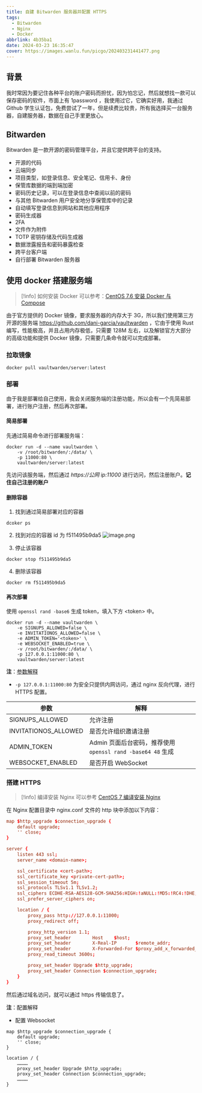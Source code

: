 ```yaml
---
title: 自建 Bitwarden 服务器并配置 HTTPS
tags:
  - Bitwarden
  - Nginx
  - Docker
abbrlink: 4b35ba1
date: 2024-03-23 16:35:47
cover: https://images.wanlu.fun/picgo/202403231441477.png
---
```


## 背景

我时常因为要记住各种平台的账户密码而担忧，因为怕忘记，然后就想找一款可以保存密码的软件，市面上有 1password ，我使用过它，它确实好用，我通过 Github 学生认证包，免费尝试了一年，但是续费比较贵，所有我选择买一台服务器，自建服务器，数据在自己手里更放心。

## Bitwarden

Bitwarden 是一款开源的密码管理平台，并且它提供跨平台的支持。

- 开源的代码
- 云端同步
- 项目类型，如登录信息、安全笔记、信用卡、身份
- 保管库数据的端到端加密
- 密码历史记录，可以在登录信息中查阅以前的密码
- 与其他 Bitwarden 用户安全地分享保管库中的记录
- 自动填写登录信息到网站和其他应用程序
- 密码生成器
- 2FA
- 文件作为附件
- TOTP 密钥存储及代码生成器
- 数据泄露报告和密码暴露检查
- 跨平台客户端
- 自行部署 Bitwarden 服务器

## 使用 docker 搭建服务端

> [!info]
> 如何安装 Docker 可以参考：[CentOS 7.6 安装 Docker 与 Compose](https://www.wanlu.fun/65063c20.html)

由于官方提供的 Docker 镜像，要求服务器的内存大于 3G，所以我们使用第三方开源的服务端 https://github.com/dani-garcia/vaultwarden ，它由于使用 Rust 编写，性能极高，并且占用内存极低，只需要 128M 左右，以及解锁官方大部分的高级功能和提供 Docker 镜像，只需要几条命令就可以完成部署。

### 拉取镜像

```shell
docker pull vaultwarden/server:latest
```

### 部署

由于我是部署给自己使用，我会关闭服务端的注册功能，所以会有一个先简易部署，进行账户注册，然后再次部署。

#### 简易部署

先通过简易命令进行部署服务端：

```shell
docker run -d --name vaultwarden \
	-v /root/bitwarden/:/data/ \
	-p 11000:80 \
	vaultwarden/server:latest
```

先访问该服务端，然后通过 _https://公网 ip:11000_ 进行访问，然后注册账户。**记住自己注册的账户**

#### 删除容器

1. 找到通过简易部署对应的容器

```shell
dcoker ps
```

2. 找到对应的容器 id 为 f511495b9da5
   ![image.png](https://images.wanlu.fun/picgo/202403231441477.png)

3. 停止该容器

```shell
docker stop f511495b9da5
```

4. 删除该容器

```shell
docker rm f511495b9da5
```

#### 再次部署

使用 `openssl rand -base6` 生成 token，填入下方 \<token> 中。

```shell
docker run -d --name vaultwarden \
	-e SIGNUPS_ALLOWED=false \
	-e INVITATIONOS_ALLOWED=false \
	-e ADMIN_TOKEN='<token>' \
	-e WEBSOCKET_ENABLED=true \
	-v /root/bitwarden/:/data/ \
	-p 127.0.0.1:11000:80 \
	vaultwarden/server:latest
```

**注**：[参数解释](https://github.com/dani-garcia/vaultwarden/wiki)

- `-p 127.0.0.1:11000:80` 为安全只提供内网访问，通过 nginx 反向代理，进行 HTTPS 配置。

| 参数                 | 解释                                                        |
| -------------------- | ----------------------------------------------------------- |
| SIGNUPS_ALLOWED      | 允许注册                                                    |
| INVITATIONOS_ALLOWED | 是否允许组织邀请注册                                        |
| ADMIN_TOKEN          | Admin 页面后台密码，推荐使用 `openssl rand -base64 48` 生成 |
| WEBSOCKET_ENABLED    | 是否开启 WebSocket                                          |

### 搭建 HTTPS

> [!info]
> 编译安装 Nginx 可以参考 [CentOS 7 编译安装 Nginx](https://www.wanlu.fun/7bbac0ee.html)

在 Nginx 配置目录中 nginx.conf 文件的 http 块中添加以下内容：

```conf
map $http_upgrade $connection_upgrade {
	default upgrade;
	'' close;
}

server {
	listen 443 ssl;
	server_name <domain-name>;

	ssl_certificate <cert-path>;
	ssl_certificate_key <private-cert-path>;
	ssl_session_timeout 5m;
	ssl_protocols TLSv1.1 TLSv1.2;
	ssl_ciphers ECDHE-RSA-AES128-GCM-SHA256:HIGH:!aNULL:!MD5:!RC4:!DHE;
	ssl_prefer_server_ciphers on;

	location / {
		proxy_pass http://127.0.0.1:11000;
		proxy_redirect off;

		proxy_http_version 1.1;
		proxy_set_header        Host    $host;
		proxy_set_header        X-Real-IP       $remote_addr;
		proxy_set_header        X-Forwarded-For $proxy_add_x_forwarded_for;
		proxy_read_timeout 3600s;

		proxy_set_header Upgrade $http_upgrade;
		proxy_set_header Connection $connection_upgrade;
	}
}
```

然后通过域名访问，就可以通过 https 传输信息了。



**注**：配置解释

- 配置 Websocket
```shell
map $http_upgrade $connection_upgrade {
	default upgrade;
	'' close;
}

location / {
	…………
	proxy_set_header Upgrade $http_upgrade;
	proxy_set_header Connection $connection_upgrade;
	…………
}
```

